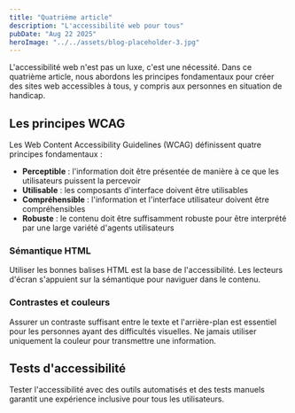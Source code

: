 ```yaml
---
title: "Quatrième article"
description: "L'accessibilité web pour tous"
pubDate: "Aug 22 2025"
heroImage: "../../assets/blog-placeholder-3.jpg"
---
```


L'accessibilité web n'est pas un luxe, c'est une nécessité. Dans ce quatrième article, nous abordons les principes fondamentaux pour créer des sites web accessibles à tous, y compris aux personnes en situation de handicap.

## Les principes WCAG

Les Web Content Accessibility Guidelines (WCAG) définissent quatre principes fondamentaux :
- **Perceptible** : l'information doit être présentée de manière à ce que les utilisateurs puissent la percevoir
- **Utilisable** : les composants d'interface doivent être utilisables
- **Compréhensible** : l'information et l'interface utilisateur doivent être compréhensibles
- **Robuste** : le contenu doit être suffisamment robuste pour être interprété par une large variété d'agents utilisateurs

### Sémantique HTML

Utiliser les bonnes balises HTML est la base de l'accessibilité. Les lecteurs d'écran s'appuient sur la sémantique pour naviguer dans le contenu.

### Contrastes et couleurs

Assurer un contraste suffisant entre le texte et l'arrière-plan est essentiel pour les personnes ayant des difficultés visuelles. Ne jamais utiliser uniquement la couleur pour transmettre une information.

## Tests d'accessibilité

Tester l'accessibilité avec des outils automatisés et des tests manuels garantit une expérience inclusive pour tous les utilisateurs.
